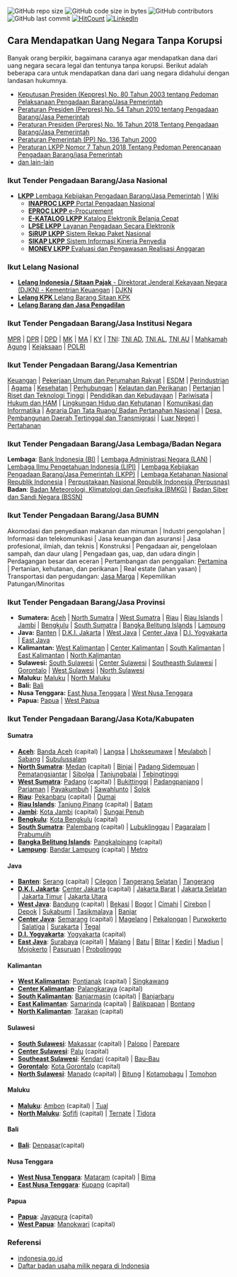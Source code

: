 ![GitHub repo size](https://img.shields.io/github/repo-size/Banyuwangi45/Dapat-Uang-Negara-Tanpa-Korupsi)
![GitHub code size in bytes](https://img.shields.io/github/languages/code-size/Banyuwangi45/Dapat-Uang-Negara-Tanpa-Korupsi)
![GitHub contributors](https://img.shields.io/github/contributors/Banyuwangi45/Dapat-Uang-Negara-Tanpa-Korupsi)
![GitHub last commit](https://img.shields.io/github/last-commit/Banyuwangi45/Dapat-Uang-Negara-Tanpa-Korupsi)
[![HitCount](http://hits.dwyl.com/Banyuwangi45/Dapat-Uang-Negara-Tanpa-Korupsi.svg)](http://hits.dwyl.com/Banyuwangi45/Dapat-Uang-Negara-Tanpa-Korupsi)
[![LinkedIn](https://img.shields.io/badge/-LinkedIn-black.svg?style=flat&logo=linkedin&colorB=555)](https://www.linkedin.com/company/14702071)

## Cara Mendapatkan Uang Negara Tanpa Korupsi
Banyak orang berpikir, bagaimana caranya agar mendapatkan dana dari uang negara secara legal dan tentunya tanpa korupsi. Berikut adalah beberapa cara untuk mendapatkan dana dari uang negara didahului dengan landasan hukumnya.
+ [Keputusan Presiden (Keppres) No. 80 Tahun 2003 tentang Pedoman Pelaksanaan Pengadaan Barang/Jasa Pemerintah](http://www.anggaran.depkeu.go.id/peraturan/Keppres%2080%20-%202003%20-%20PBJ.pdf)
+ [Peraturan Presiden (Perpres) No. 54 Tahun 2010 tentang Pengadaan Barang/Jasa Pemerintah](https://luk.staff.ugm.ac.id/atur/Perpres54-2010Lengkap.pdf)
+ [Peraturan Presiden (Perpres) No. 16 Tahun 2018 Tentang Pengadaan Barang/Jasa Pemerintah](http://peraturan.go.id/common/dokumen/ln/2018/ps16-2018.pdf)
+ [Peraturan Pemerintah (PP) No. 136 Tahun 2000](https://peraturan.bpk.go.id/Home/Details/54016/pp-no-136-tahun-2000)
+ [Peraturan LKPP Nomor 7 Tahun 2018 Tentang Pedoman Perencanaan Pengadaan Barang/jasa Pemerintah](https://yuridis.id/peraturan-lembaga-nomor-7-tahun-2018-tentang-pedoman-perencanaan-pengadaan-barang-jasa-pemerintah/)
+ [dan lain-lain](http://peraturan.go.id/peraturan/index-lembaran-negara.html?LembaranNegaraSearch%5Bjenis_peraturan_id%5D=&LembaranNegaraSearch%5Bnomor%5D=&LembaranNegaraSearch%5Btahun%5D=&LembaranNegaraSearch%5Btentang%5D=pengadaan)

### Ikut Tender Pengadaan Barang/Jasa Nasional
+ [**LKPP** Lembaga Kebijakan Pengadaan Barang/Jasa Pemerintah](https://www.lkpp.go.id/) | [Wiki](https://id.wikipedia.org/wiki/Lembaga_Kebijakan_Pengadaan_Barang/Jasa_Pemerintah)
  + [**INAPROC LKPP** Portal Pengadaan Nasional](http://inaproc.id/)
  + [**EPROC LKPP** e-Procurement](https://eproc.lkpp.go.id/)
  + [**E-KATALOG LKPP** Katalog Elektronik Belanja Cepat](https://e-katalog.lkpp.go.id/)
  + [**LPSE LKPP** Layanan Pengadaan Secara Elektronik](https://lpse.lkpp.go.id/eproc4)
  + [**SiRUP LKPP** Sistem Rekap Paket Nasional](https://sirup.lkpp.go.id/sirup/ro)
  + [**SIKAP LKPP** Sistem Informasi Kinerja Penyedia](https://sikap.lkpp.go.id/)
  + [**MONEV LKPP** Evaluasi dan Pengawasan Realisasi Anggaran](https://monev.lkpp.go.id/)

### Ikut Lelang Nasional
+ [**Lelang Indonesia / Sitaan Pajak** - Direktorat Jenderal Kekayaan Negara (DJKN) - Kementrian Keuangan](https://lelang.go.id/) | [DJKN](https://www.djkn.kemenkeu.go.id/)
+ [**Lelang KPK** Lelang Barang Sitaan KPK](https://www.kpk.go.id/id/publikasi/pengumuman-lelang/pengumuman-lelang-barang-rampasan/825-pengumuman-lelang)
+ [**Lelang Barang dan Jasa Pengadilan**]()

### Ikut Tender Pengadaan Barang/Jasa Institusi Negara
[MPR](http://lpse.mpr.go.id/eproc4) | [DPR](https://lpse.dpr.go.id/eproc4) | [DPD](http://lpse.dpd.go.id/eproc4) | [MK](http://lpse.mahkamahkonstitusi.go.id/eproc4) | [MA](https://lpse.mahkamahagung.go.id/eproc4) | [KY](http://www.komisiyudisial.go.id/frontend/procurement) | [TNI](https://lpse.tni.mil.id/eproc4): [TNI AD](https://lpse.tniad.org/eproc4), [TNI AL](http://lpse.tnial.mil.id/eproc4), [TNI AU](http://110.138.137.229/eproc4/) | [Mahkamah Agung](https://lpse.mahkamahagung.go.id/eproc4) | [Kejaksaan](http://lpse.kejaksaan.go.id/eproc4) | [POLRI](http://lpse.polri.go.id/eproc4)

### Ikut Tender Pengadaan Barang/Jasa Kementrian
[Keuangan](https://www.lpse.kemenkeu.go.id/eproc4) | [Pekerjaan Umum dan Perumahan Rakyat](https://lpse.pu.go.id/eproc4) | [ESDM](https://eproc.esdm.go.id/eproc4) | [Perindustrian](https://lpse.kemenperin.go.id/eproc4) | [Agama](https://lpse.kemenag.go.id/eproc4/) | [Kesehatan](http://www.lpse.depkes.go.id/eproc4) | [Perhubungan](http://lpse.dephub.go.id/eproc4) | [Kelautan dan Perikanan](http://lpse.kkp.go.id/eproc4) | [Pertanian](http://lpse.pertanian.go.id/eproc4) | [Riset dan Teknologi Tinggi](https://lpse.ristekdikti.go.id/eproc4) | [Pendidikan dan Kebudayaan](https://lpse.kemdikbud.go.id/eproc4) | [Pariwisata](https://lpse.kemenpar.go.id/eproc4) | [Hukum dan HAM](https://lpse.kemenkumham.go.id/eproc4) | [Lingkungan Hidup dan Kehutanan](http://lpse.menlhk.go.id/eproc4) | [Komunikasi dan Informatika](https://lpse.kominfo.go.id/eproc4) | [Agraria Dan Tata Ruang/ Badan Pertanahan Nasional](http://lpse.atrbpn.go.id/eproc4) | [Desa, Pembangunan Daerah Tertinggal dan Transmigrasi](http://lpse.kemendesa.go.id/eproc4) | [Luar Negeri](https://lpse.kemlu.go.id/eproc4) | [Pertahanan](https://lpse.kemhan.go.id/eproc4/)

### Ikut Tender Pengadaan Barang/Jasa Lembaga/Badan Negara
**Lembaga**: [Bank Indonesia (BI)](https://www.bi.go.id/Bispro/Public/HomePageNew.aspx) | [Lembaga Administrasi Negara (LAN)](http://lan.go.id/id/info-pengadaan) | [Lembaga Ilmu Pengetahuan Indonesia (LIPI)](https://lpse.lipi.go.id/) | [Lembaga Kebijakan Pengadaan Barang/Jasa Pemerintah (LKPP)](https://lpse.lkpp.go.id/eproc4) | [Lembaga Ketahanan Nasional Republik Indonesia]() | [Perpustakaan Nasional Republik Indonesia (Perpusnas)](https://sirup.lkpp.go.id/sirup/ro/penyedia/kldi/L44)
**Badan**: [Badan Meteorologi, Klimatologi dan Geofisika (BMKG)](http://lpse.bmkg.go.id/eproc4) | [Badan Siber dan Sandi Negara (BSSN)](https://lpse.bssn.go.id/eproc4)

### Ikut Tender Pengadaan Barang/Jasa BUMN
Akomodasi dan penyediaan makanan dan minuman | Industri pengolahan | Informasi dan telekomunikasi | Jasa keuangan dan asuransi | Jasa profesional, ilmiah, dan teknis | Konstruksi | Pengadaan air, pengelolaan sampah, dan daur ulang | Pengadaan gas, uap, dan udara dingin | Perdagangan besar dan eceran | Pertambangan dan penggalian: [Pertamina](https://eproc.pertamina.com/) | Pertanian, kehutanan, dan perikanan | Real estate (lahan yasan) | Transportasi dan pergudangan: [Jasa Marga](https://lpse.jasamarga.com/eproc/) | Kepemilikan Patungan/Minoritas 

### Ikut Tender Pengadaan Barang/Jasa Provinsi
+ **Sumatera:** [Aceh](https://lpse.acehprov.go.id/eproc4) | [North Sumatra](http://lpse.sumutprov.go.id/eproc4) | [West Sumatra](http://lpse.sumbarprov.go.id/eproc4) | [Riau](https://lpse.riau.go.id/eproc4) | [Riau Islands](http://lpse.kepriprov.go.id/eproc4) | [Jambi](http://lpse.jambiprov.go.id/eproc4/) | [Bengkulu](https://lpse.bengkuluprov.go.id/eproc4) | [South Sumatra](http://lpse.sumselprov.go.id/eproc4) | [Bangka Belitung Islands](https://lpse.babelprov.go.id/eproc4) | [Lampung](https://lpse.lampungprov.go.id/eproc4)
+ **Java:** [Banten](https://lpse.bantenprov.go.id/eproc4) | [D.K.I. Jakarta](https://lpse.jakarta.go.id/eproc4) | [West Java](https://www.lpse.jabarprov.go.id/eproc4) | [Center Java](http://lpse.jatengprov.go.id/eproc4) | [D.I. Yogyakarta](https://lpse.jogjaprov.go.id/eproc4/) | [East Java](https://lpse.jatimprov.go.id/eproc4)
+ **Kalimantan:** [West Kalimantan](http://lpse.kalbarprov.go.id/eproc4) | [Center Kalimantan](https://lpse.kalteng.go.id/eproc4/) | [South Kalimantan](http://lpse.kalselprov.go.id/eproc4) | [East Kalimantan](https://lpse.kaltimprov.go.id/eproc4) | [North Kalimantan](http://www.lpse-kaltara.go.id/eproc4)
+ **Sulawesi:** [South Sulawesi]() | [Center Sulawesi](http://lpse.sultengprov.go.id/eproc4/) | [Southeasth Sulawesi]() | [Gorontalo](https://lpse.gorontaloprov.go.id/eproc4/) | [West Sulawesi](http://lpse.sulbarprov.go.id/eproc4/) |  [North Sulawesi](http://lpse.sulutprov.go.id/eproc4)
+ **Maluku:** [Maluku](http://lpse.malukuprov.go.id/eproc4/) | [North Maluku](http://lpse.malutprov.go.id/eproc4)
+ **Bali:** [Bali](http://lpse.baliprov.go.id/eproc4)
+ **Nusa Tenggara:** [East Nusa Tenggara](http://lpse.nttprov.go.id/eproc4/) | [West Nusa Tenggara](https://lpse.ntbprov.go.id/eproc4/)
+ **Papua:** [Papua](https://lpse.papua.go.id/eproc4) | [West Papua](http://150.107.140.130/eproc/)

### Ikut Tender Pengadaan Barang/Jasa Kota/Kabupaten
#### Sumatra
+ [**Aceh**](http://www.pusdatin.kemkes.go.id): [Banda Aceh](https://bandaacehkota.bps.go.id) (capital) | [Langsa](https://langsakota.bps.go.id/) | [Lhokseumawe](https://lhokseumawekota.bps.go.id/) | [Meulaboh](https://acehbaratkab.bps.go.id/) | [Sabang](https://sabangkota.bps.go.id/) | [Subulussalam](https://subulussalamkota.bps.go.id/)
+ [**North Sumatra**](https://sumut.bps.go.id): [Medan](https://medankota.bps.go.id) (capital) | [Binjai](https://binjaikota.bps.go.id/) | [Padang Sidempuan](https://padangsidimpuankota.bps.go.id/) | [Pematangsiantar](https://siantarkota.bps.go.id/) | [Sibolga](https://sibolgakota.bps.go.id/) | [Tanjungbalai](https://tanjungbalaikota.bps.go.id/) | [Tebingtinggi](https://tebingtinggikota.bps.go.id/)
+ [**West Sumatra**](https://sumbar.bps.go.id): [Padang](https://padangkota.bps.go.id) (capital) | [Bukittinggi](https://bukittinggikota.bps.go.id/) | [Padangpanjang](https://padangpanjangkota.bps.go.id/) | [Pariaman](https://pariamankota.bps.go.id/) | [Payakumbuh](https://payakumbuhkota.bps.go.id/) | [Sawahlunto](https://sawahluntokota.bps.go.id/) | [Solok](https://solokkab.bps.go.id/)
+ [**Riau**](https://riau.bps.go.id): [Pekanbaru](https://pekanbarukota.bps.go.id) (capital) | [Dumai](https://dumaikota.bps.go.id/)
+ [**Riau Islands**](https://kepri.bps.go.id): [Tanjung Pinang](https://tanjungpinangkota.bps.go.id) (capital) | [Batam](https://batamkota.bps.go.id/)
+ [**Jambi**](https://jambi.bps.go.id): [Kota Jambi](https://jambikota.bps.go.id) (capital) | [Sungai Penuh](https://sungaipenuhkota.bps.go.id/)
+ [**Bengkulu**](https://bengkulu.bps.go.id): [Kota Bengkulu](https://bengkulukota.bps.go.id) (capital)
+ [**South Sumatra**](https://sumsel.bps.go.id): [Palembang](https://palembangkota.bps.go.id) (capital) | [Lubuklinggau](https://lubuklinggaukota.bps.go.id/) | [Pagaralam](https://pagaralamkota.bps.go.id/) | [Prabumulih](https://prabumulihkota.bps.go.id/) 
+ [**Bangka Belitung Islands**](https://babel.bps.go.id): [Pangkalpinang](https://pangkalpinangkota.bps.go.id) (capital)
+ [**Lampung**](https://lampung.bps.go.id): [Bandar Lampung](https://bandarlampungkota.bps.go.id) (capital) | [Metro](https://metrokota.bps.go.id/)

#### Java
+ [**Banten**](https://banten.bps.go.id): [Serang](https://serangkota.bps.go.id) (capital) | [Cilegon](https://cilegonkota.bps.go.id/) | [Tangerang Selatan](https://tangselkota.bps.go.id/) | [Tangerang](https://tangerangkota.bps.go.id/)
+ [**D.K.I. Jakarta**](https://jakarta.bps.go.id): [Center Jakarta](https://jakpuskota.bps.go.id) (capital) | [Jakarta Barat](https://jakbarkota.bps.go.id/) | [Jakarta Selatan](https://jakselkota.bps.go.id/) | [Jakarta Timur](https://jaktimkota.bps.go.id/) | [Jakarta Utara](https://jakutkota.bps.go.id/)
+ [**West Java**](https://jabar.bps.go.id): [Bandung](https://bandungkota.bps.go.id) (capital) | [Bekasi](https://bekasikota.bps.go.id/) | [Bogor](https://bogorkota.bps.go.id/) | [Cimahi](https://cimahikota.bps.go.id/) | [Cirebon](https://cirebonkota.bps.go.id/) | [Depok](https://depokkota.bps.go.id/) | [Sukabumi](https://sukabumikab.bps.go.id/) | [Tasikmalaya](https://tasikmalayakota.bps.go.id/) | [Banjar](https://banjarkota.bps.go.id/)
+ [**Center Java**](https://jateng.bps.go.id): [Semarang](https://semarangkota.bps.go.id) (capital) | [Magelang](https://magelangkab.bps.go.id/) | [Pekalongan](https://pekalongankota.bps.go.id/) | [Purwokerto](https://banyumaskab.bps.go.id/) | [Salatiga](https://salatigakota.bps.go.id/) | [Surakarta](https://surakartakota.bps.go.id/) | [Tegal](https://tegalkota.bps.go.id/)
+ [**D.I. Yogyakarta**](https://jakpuskota.bps.go.id): [Yogyakarta](https://jogjakota.bps.go.id) (capital)
+ [**East Java**](https://jatim.bps.go.id): [Surabaya](https://surabayakota.bps.go.id) (capital) | [Malang](https://malangkota.bps.go.id/) | [Batu](https://batukota.bps.go.id/) | [Blitar](https://blitarkota.bps.go.id/) | [Kediri](https://kedirikota.bps.go.id/) | [Madiun](https://madiunkota.bps.go.id/) | [Mojokerto](https://mojokertokota.bps.go.id/) | [Pasuruan](https://pasuruankota.bps.go.id/) | [Probolinggo](https://probolinggokota.bps.go.id/)

#### Kalimantan
+ [**West Kalimantan**](https://kalbar.bps.go.id): [Pontianak](https://pontianakkota.bps.go.id) (capital) | [Singkawang](https://singkawangkota.bps.go.id/)
+ [**Center Kalimantan**](https://kalteng.bps.go.id): [Palangkaraya](https://palangkakota.bps.go.id) (capital)
+ [**South Kalimantan**](https://kalsel.bps.go.id): [Banjarmasin](https://banjarmasinkota.bps.go.id) (capital) | [Banjarbaru](https://banjarbarukota.bps.go.id/)
+ [**East Kalimantan**](https://kaltim.bps.go.id): [Samarinda](https://banjarmasinkota.bps.go.id) (capital) | [Balikpapan](https://balikpapankota.bps.go.id/) | [Bontang](https://bontangkota.bps.go.id/)
+ [**North Kalimantan**](https://kaltara.bps.go.id): [Tarakan](https://tarakankota.bps.go.id/) (capital)

#### Sulawesi
+ [**South Sulawesi**](https://sulsel.bps.go.id): [Makassar](https://makassarkota.bps.go.id) (capital) | [Palopo](https://palopokota.bps.go.id/) | [Parepare](https://pareparekota.bps.go.id/)
+ [**Center Sulawesi**](https://sulteng.bps.go.id): [Palu](https://palukota.bps.go.id) (capital)
+ [**Southeast Sulawesi**](https://sultra.bps.go.id): [Kendari](https://kendarikota.bps.go.id) (capital) | [Bau-Bau](https://baubaukota.bps.go.id/)
+ [**Gorontalo**](https://gorontalo.bps.go.id): [Kota Gorontalo](https://gorontalokota.bps.go.id) (capital)
+ [**North Sulawesi**](https://sulut.bps.go.id): [Manado](https://manadokota.bps.go.id) (capital) | [Bitung](https://bitungkota.bps.go.id/) | [Kotamobagu](https://kotamobagukota.bps.go.id/) | [Tomohon](https://tomohonkota.bps.go.id/)

#### Maluku
+ [**Maluku**](https://maluku.bps.go.id): [Ambon](https://ambonkota.bps.go.id) (capital) | [Tual](https://tualkota.bps.go.id)
+ [**North Maluku**](https://malut.bps.go.id): [Sofifi](https://tikepkota.bps.go.id) (capital) | [Ternate](https://ternatekota.bps.go.id/) | [Tidora](https://tikepkota.bps.go.id/)

#### Bali
+ [**Bali**](https://bali.bps.go.id/): [Denpasar](https://denpasarkota.bps.go.id/)(capital)

#### Nusa Tenggara
+ [**West Nusa Tenggara**](https://ntb.bps.go.id): [Mataram](https://mataramkota.bps.go.id) (capital) | [Bima](https://bimakota.bps.go.id/)
+ [**East Nusa Tenggara**](https://ntt.bps.go.id): [Kupang](https://kupangkota.bps.go.id) (capital)

#### Papua
+ [**Papua**](https://papua.bps.go.id): [Jayapura](https://jayapurakota.bps.go.id) (capital)
+ [**West Papua**](https://papuabarat.bps.go.id): [Manokwari](https://manokwarikab.bps.go.id) (capital)

### Referensi
+ [indonesia.go.id](https://www.indonesia.go.id)
+ [Daftar badan usaha milik negara di Indonesia](https://id.wikipedia.org/wiki/Daftar_badan_usaha_milik_negara_di_Indonesia)
